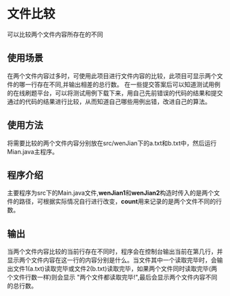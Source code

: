 # 文件比较
可以比较两个文件内容所存在的不同

## 使用场景
  在两个文件内容过多时，可使用此项目进行文件内容的比较，此项目可显示两个文件的哪一行存在不同,并输出相差的总行数。
  在一些提交答案后可以知道测试用例的在线刷题平台，可以将测试用例下载下来，用自己先前错误的代码的结果和提交通过的代码的结果进行比较，从而知道自己哪些用例出错，改进自己的算法。

## 使用方法
  将需要比较的两个文件内容分别放在src/wenJian下的a.txt和b.txt中，然后运行Mian.java主程序。

## 程序介绍
  主要程序为src下的Main.java文件,**wenJian1**和**wenJian2**构造时传入的是两个文件的路径，可根据实际情况自行进行改变，**count**用来记录的是两个文件不同的行数。
## 输出
  当两个文件内容比较的当前行存在不同时，程序会在控制台输出当前在第几行，并显示两个文件内容在这一行的内容分别是什么。当文件其中一个读取完毕时，会输出文件1(a.txt)读取完毕或文件2(b.txt)读取完毕，如果两个文件同时读取完毕(两个文件行数一样)则会显示 "两个文件都读取完毕!",最后会显示两个文件内容不同的总行数。
    
